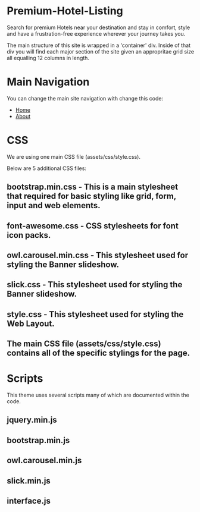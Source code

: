 # Premium-Hotel-Listing
Search for premium Hotels near your destination and stay in comfort, style and have a frustration-free experience wherever your journey takes you.


The main structure of this site is wrapped in a 'container' div. Inside of that div you will find each major section of the site given an appropritae grid size all equalling 12 columns in length.
                <section class="section-padding event-sec bg-light-white">
                        <div class="container">
                             <div class="section-heading">
                             </div>
                        <div class="row">
                            <div class="col-12">
                            </div>
                            </div>
                            </div>
                </section>

# Main Navigation
You can change the main site navigation with change this code:
  <div class="main-navigation">
            <nav>
                <ul class="custom-flex">
                    <li class="active"><a href="#">Home</a></li>
                    <li ><a href="#">About</a></li>
                </ul>
            </nav>
    </div>

# CSS

We are using one main CSS file (assets/css/style.css).

Below are 5 additional CSS files:

## bootstrap.min.css - This is a main stylesheet that required for basic styling like grid, form, input and web elements.
## font-awesome.css - CSS stylesheets for font icon packs.
## owl.carousel.min.css - This stylesheet used for styling the Banner slideshow.
## slick.css - This stylesheet used for styling the Banner slideshow.
## style.css - This stylesheet used for styling the Web Layout.
## The main CSS file (assets/css/style.css) contains all of the specific stylings for the page. 


# Scripts

This theme uses several scripts many of which are documented within the code. 

## jquery.min.js
## bootstrap.min.js
## owl.carousel.min.js
## slick.min.js
## interface.js



